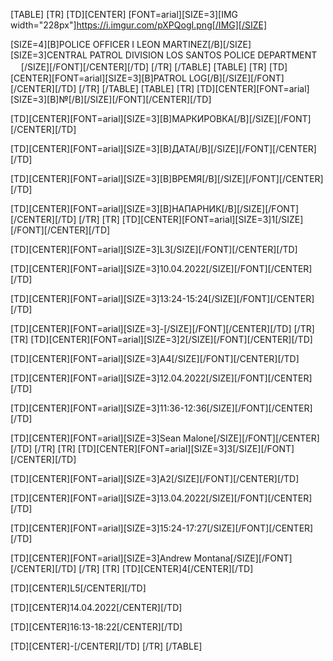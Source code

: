 [TABLE]
[TR]
[TD][CENTER]
[FONT=arial][SIZE=3][IMG width="228px"]https://i.imgur.com/pXPQogI.png[/IMG][/SIZE]

[SIZE=4][B]POLICE OFFICER I LEON MARTINEZ[/B][/SIZE]
[SIZE=3]CENTRAL PATROL DIVISION
LOS SANTOS POLICE DEPARTMENT
 ᅠ [/SIZE][/FONT][/CENTER][/TD]
[/TR]
[/TABLE]
[TABLE]
[TR]
[TD][CENTER][FONT=arial][SIZE=3][B]PATROL LOG[/B][/SIZE][/FONT][/CENTER][/TD]
[/TR]
[/TABLE]
[TABLE]
[TR]
[TD][CENTER][FONT=arial][SIZE=3][B]№[/B][/SIZE][/FONT][/CENTER][/TD]

[TD][CENTER][FONT=arial][SIZE=3][B]МАРКИРОВКА[/B][/SIZE][/FONT][/CENTER][/TD]

[TD][CENTER][FONT=arial][SIZE=3][B]ДАТА[/B][/SIZE][/FONT][/CENTER][/TD]

[TD][CENTER][FONT=arial][SIZE=3][B]ВРЕМЯ[/B][/SIZE][/FONT][/CENTER][/TD]

[TD][CENTER][FONT=arial][SIZE=3][B]НАПАРНИК[/B][/SIZE][/FONT][/CENTER][/TD]
[/TR]
[TR]
[TD][CENTER][FONT=arial][SIZE=3]1[/SIZE][/FONT][/CENTER][/TD]

[TD][CENTER][FONT=arial][SIZE=3]L3[/SIZE][/FONT][/CENTER][/TD]

[TD][CENTER][FONT=arial][SIZE=3]10.04.2022[/SIZE][/FONT][/CENTER][/TD]

[TD][CENTER][FONT=arial][SIZE=3]13:24-15:24[/SIZE][/FONT][/CENTER][/TD]

[TD][CENTER][FONT=arial][SIZE=3]-[/SIZE][/FONT][/CENTER][/TD]
[/TR]
[TR]
[TD][CENTER][FONT=arial][SIZE=3]2[/SIZE][/FONT][/CENTER][/TD]

[TD][CENTER][FONT=arial][SIZE=3]A4[/SIZE][/FONT][/CENTER][/TD]

[TD][CENTER][FONT=arial][SIZE=3]12.04.2022[/SIZE][/FONT][/CENTER][/TD]

[TD][CENTER][FONT=arial][SIZE=3]11:36-12:36[/SIZE][/FONT][/CENTER][/TD]

[TD][CENTER][FONT=arial][SIZE=3]Sean Malone[/SIZE][/FONT][/CENTER][/TD]
[/TR]
[TR]
[TD][CENTER][FONT=arial][SIZE=3]3[/SIZE][/FONT][/CENTER][/TD]

[TD][CENTER][FONT=arial][SIZE=3]A2[/SIZE][/FONT][/CENTER][/TD]

[TD][CENTER][FONT=arial][SIZE=3]13.04.2022[/SIZE][/FONT][/CENTER][/TD]

[TD][CENTER][FONT=arial][SIZE=3]15:24-17:27[/SIZE][/FONT][/CENTER][/TD]

[TD][CENTER][FONT=arial][SIZE=3]Andrew Montana[/SIZE][/FONT][/CENTER][/TD]
[/TR]
[TR]
[TD][CENTER]4[/CENTER][/TD]

[TD][CENTER]L5[/CENTER][/TD]

[TD][CENTER]14.04.2022[/CENTER][/TD]

[TD][CENTER]16:13-18:22[/CENTER][/TD]

[TD][CENTER]-[/CENTER][/TD]
[/TR]
[/TABLE]
